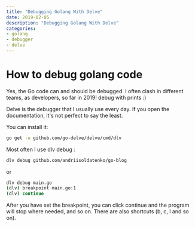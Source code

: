 ```yaml
---
title: "Debugging Golang With Delve"
date: 2019-02-05
description: "Debugging Golang With Delve"
categories:
- golang
- debugger
- delve
---
```


# How to debug golang code

Yes, the Go code can and should be debugged. I often clash in different teams, as developers, so far in 2019! debug with prints :)

Delve is the debugger that I usually use every day. If you open the documentation, it's not perfect to say the least.

You can install it:

```bash
go get -u github.com/go-delve/delve/cmd/dlv
```

Most often I use dlv debug <package name>:

```bash
dlv debug github.com/andriisoldatenko/go-blog
```
or

```bash
dlv debug main.go
(dlv) breakpoint main.go:1
(dlv) continue
```

After you have set the breakpoint, you can click continue and the program will stop where needed, and so on. There are also shortcuts (b, c, l and so on).
